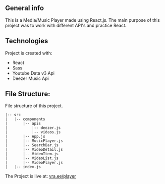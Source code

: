 ## General info

This is a Media/Music Player made using React.js. The main purpose of this project was to work with different API's and practice React.

## Technologies

Project is created with:

- React
- Sass
- Youtube Data v3 Api
- Deezer Music Api

## File Structure:

File structure of this project.

```
|-- src
|   |-- components
|       |-- apis
|           |-- deezer.js
|           |-- videos.js
|       |-- App.js
|       |-- MusicPlayer.js
|       |-- SearchBar.js
|       |-- VideoDetail.js
|       |-- VideoItem.js
|       |-- VideoList.js
|       |-- VideoPlayer.js
|   |-- index.js
```

The Project is live at: [vra.ee/player](https://vra.ee/player/)
